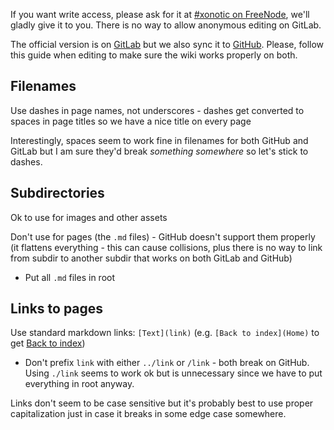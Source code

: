 If you want write access, please ask for it at [#xonotic on FreeNode](https://webchat.freenode.net/), we'll gladly give it to you. There is no way to allow anonymous editing on GitLab.

The official version is on [GitLab](https://gitlab.com/xonotic/xonotic/wikis/home) but we also sync it to [GitHub](https://github.com/xonotic/xonotic/wiki). Please, follow this guide when editing to make sure the wiki works properly on both.

Filenames
---------

Use dashes in page names, not underscores - dashes get converted to spaces in page titles so we have a nice title on every page

Interestingly, spaces seem to work fine in filenames for both GitHub and GitLab but I am sure they'd break *something somewhere* so let's stick to dashes.

Subdirectories
--------------

Ok to use for images and other assets

Don't use for pages (the `.md` files) - GitHub doesn't support them properly (it flattens everything - this can cause collisions, plus there is no way to link from subdir to another subdir that works on both GitLab and GitHub)

 - Put all `.md` files in root

Links to pages
-------------

Use standard markdown links: `[Text](link)` (e.g. `[Back to index](Home)` to get [Back to index](Home))

 - Don't prefix `link` with either `../link` or `/link` - both break on GitHub. Using `./link` seems to work ok but is unnecessary since we have to put everything in root anyway.

Links don't seem to be case sensitive but it's probably best to use proper capitalization just in case it breaks in some edge case somewhere.
